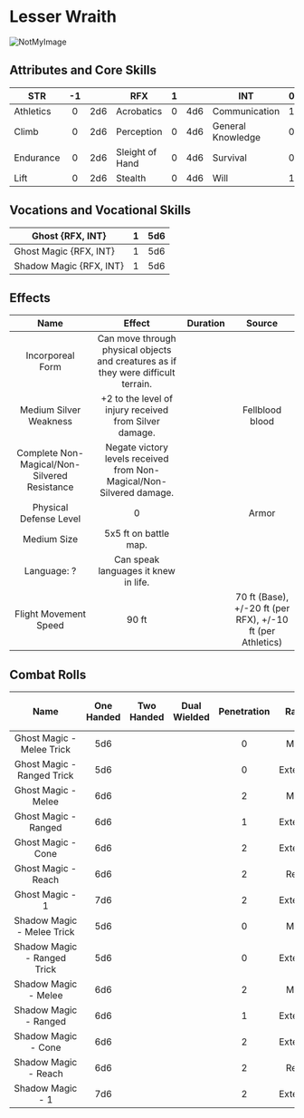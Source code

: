 # Lesser Wraith

![NotMyImage](Wraith.webp)

## Attributes and Core Skills

| STR       |  -1   |       | RFX             |   1   |       | INT               |   0   |       |
| --------- | :---: | :---: | --------------- | :---: | :---: | ----------------- | :---: | :---: |
| Athletics |   0   |  2d6  | Acrobatics      |   0   |  4d6  | Communication     |   1   |  4d6  |
| Climb     |   0   |  2d6  | Perception      |   0   |  4d6  | General Knowledge |   0   |  3d6  |
| Endurance |   0   |  2d6  | Sleight of Hand |   0   |  4d6  | Survival          |   0   |  3d6  |
| Lift      |   0   |  2d6  | Stealth         |   0   |  4d6  | Will         |   1   |  4d6  |

## Vocations and Vocational Skills

| Ghost {RFX, INT}        |   1   |  5d6  |
| ----------------------- | :---: | :---: |
| Ghost Magic {RFX, INT}  |   1   |  5d6  |
| Shadow Magic {RFX, INT} |   1   |  5d6  |

## Effects

|                     Name                     |                                       Effect                                       | Duration |                        Source                         |
| :------------------------------------------: | :--------------------------------------------------------------------------------: | :------: | :---------------------------------------------------: |
|               Incorporeal Form               | Can move through physical objects and creatures as if they were difficult terrain. |          |                                                       |
|            Medium Silver Weakness            |           +2 to the level of injury received from Silver damage.            |          |                      Fellblood blood                      |
| Complete Non-Magical/Non-Silvered Resistance |        Negate victory levels received from  Non-Magical/Non-Silvered  damage.        |          |                                                       |
|            Physical Defense Level            |                                         0                                          |          |                         Armor                         |
|                 Medium Size                  |                               5x5 ft on battle map.                                |          |                                                       |
|                 Language: ?                  |                        Can speak languages it knew in life.                        |          |                                                       |
|            Flight Movement Speed             |                                       90 ft                                        |          | 70 ft (Base), +/-20 ft (per RFX), +/-10 ft (per Athletics) |

## Combat Rolls

|            Name             | One<br />Handed | Two<br />Handed | Dual<br />Wielded | Penetration |  Range   | Damage<br />Types | Engageable<br />Opponents | Area Of<br />Effect | Resource<br />Class |
| :-------------------------: | :-------------: | :-------------: | :---------------: | :---------: | :------: | :---------------: | :-----------------------: | :-----------------: | :-----------------: |
|  Ghost Magic - Melee Trick  |       5d6       |                 |                   |      0      |  Melee   |                   |           Rapid           |                     |        None         |
| Ghost Magic - Ranged Trick  |       5d6       |                 |                   |      0      | Extended |                   |         Standard          |                     |        None         |
|     Ghost Magic - Melee     |       6d6       |                 |                   |      2      |  Melee   |                   |           Rapid           |                     |      1 (Fellblood)      |
|    Ghost Magic - Ranged     |       6d6       |                 |                   |      1      | Extended |                   |         Standard          |                     |      1 (Fellblood)      |
|     Ghost Magic - Cone      |       6d6       |                 |                   |      2      | Extended |                   |          1          |        Cone         |      1 (Fellblood)      |
|     Ghost Magic - Reach     |       6d6       |                 |                   |      2      |  Reach   |                   |           Rapid           |                     |      1 (Fellblood)      |
|    Ghost Magic - 1    |       7d6       |                 |                   |      2      | Extended |                   |          1          |                     |      1 (Fellblood)      |
| Shadow Magic - Melee Trick  |       5d6       |                 |                   |      0      |  Melee   |                   |           Rapid           |                     |        None         |
| Shadow Magic - Ranged Trick |       5d6       |                 |                   |      0      | Extended |                   |         Standard          |                     |        None         |
|    Shadow Magic - Melee     |       6d6       |                 |                   |      2      |  Melee   |                   |           Rapid           |                     |      1 (Fellblood)      |
|    Shadow Magic - Ranged    |       6d6       |                 |                   |      1      | Extended |                   |         Standard          |                     |      1 (Fellblood)      |
|     Shadow Magic - Cone     |       6d6       |                 |                   |      2      | Extended |                   |          1          |        Cone         |      1 (Fellblood)      |
|    Shadow Magic - Reach     |       6d6       |                 |                   |      2      |  Reach   |                   |           Rapid           |                     |      1 (Fellblood)      |
|   Shadow Magic - 1    |       7d6       |                 |                   |      2      | Extended |                   |          1          |                     |      1 (Fellblood)      |
